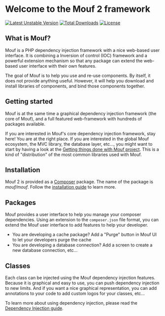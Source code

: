 Welcome to the Mouf 2 framework
===============================
[![Latest Unstable Version](https://poser.pugx.org/mouf/mouf/v/unstable.png)](https://packagist.org/packages/mouf/mouf) [![Total Downloads](https://poser.pugx.org/mouf/mouf/downloads.png)](https://packagist.org/packages/mouf/mouf) [![License](https://poser.pugx.org/mouf/mouf/license.png)](https://packagist.org/packages/mouf/mouf)

What is Mouf?
-------------

Mouf is a PHP dependency injection framework with a nice web-based user interface. It is combining a Inversion of control (IOC) framework and a powerful extension mechanism so that any package can extend the web-based user interface with their own features.

The goal of Mouf is to help you use and re-use components. By itself, it does not provide anything useful. However, it will help you download and install libraries of components, and bind those components together.

Getting started
---------------

Mouf is at the same time a graphical dependency injection framework (the core of Mouf), and a full featured web-framework with
hundreds of packages available.

If you are interested in Mouf's core dependency injection framework, stay here! You are at the right place.
If you are interested in the global Mouf ecosystem, the MVC library, the database layer, etc..., you might want to start by
having a look at the [Getting things done with Mouf project](http://mouf-php.com/packages/mouf/getting-things-done-basic-edition/index.md). This
is a kind of "distribution" of the most common libraries used with Mouf.

Installation
------------

Mouf 2 is provided as a [Composer](http://getcomposer.org) package. The name of the package is *mouf/mouf*.
Follow the [installation guide](doc/installing_mouf.md) to learn more.

Packages
--------

Mouf provides a user interface to help you manage your composer dependencies.
Using an extension to the `composer.json` file format, you can extend the Mouf user interface to add features to help your developer.

- You are developing a cache package? Add a "Purge" button in Mouf UI to let your developers purge the cache
- You are developing a database connection? Add a screen to create a new database connection, etc...

Classes
-------

Each class can be injected using the Mouf dependency injection features. Because it is graphical and easy to use, you can push dependency injection to new limits.
And if you want a nice graphical representation, you can add annotations to your code to add custom logos for your classes, etc...

To learn more about using dependency injection, please read the <a href="doc/dependency_injection.md">Dependency Injection guide</a>.
